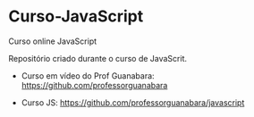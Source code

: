 # Curso-JavaScript
Curso online JavaScript

Repositório criado durante o curso de JavaScrit.

* Curso em vídeo do Prof Guanabara:
https://github.com/professorguanabara

* Curso JS:
https://github.com/professorguanabara/javascript 

